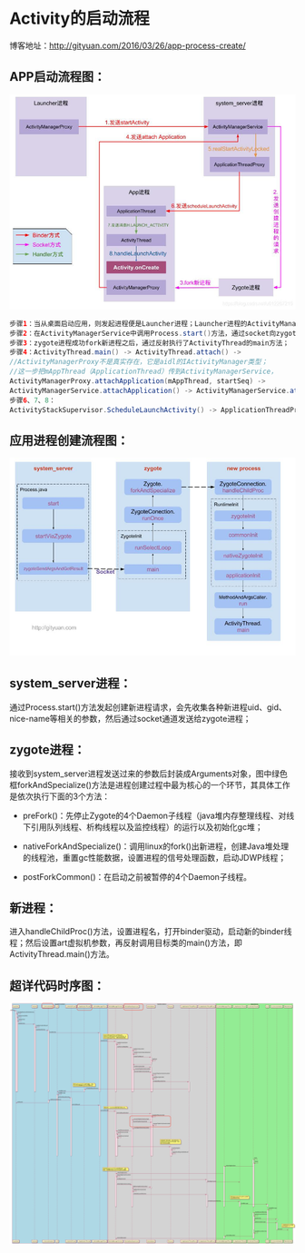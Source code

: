 # Activity的启动流程

博客地址：http://gityuan.com/2016/03/26/app-process-create/

## APP启动流程图：

![20190610223539273](https://raw.githubusercontent.com/QuiteCoder/MyMdImages/main/Activity%E5%90%AF%E5%8A%A8%E6%B5%81%E7%A8%8B%E5%9B%BE.jpg)

```java
步骤1：当从桌面启动应用，则发起进程便是Launcher进程；Launcher进程的ActivityManagerProxy通过binder发送消息给system_server进程的ActivityManagerService；
步骤2：在ActivityManagerService中调用Process.start()方法，通过socket向zygote进程发送创建新进程的请求；
步骤3：zygote进程成功fork新进程之后，通过反射执行了ActivityThread的main方法；
步骤4：ActivityThread.main() -> ActivityThread.attach() -> 
//ActivityManagerProxy不是真实存在，它是aidl的IActivityManager类型；
//这一步把mAppThread（ApplicationThread）传到ActivityManagerService，
ActivityManagerProxy.attachApplication(mAppThread, startSeq) -> 
ActivityManagerService.attachApplication() -> ActivityManagerService.attachApplicationLocked() 
步骤6、7、8：
ActivityStackSupervisor.ScheduleLaunchActivity() -> ApplicationThreadProxy.ScheduleLaunchActivity() -> ApplicationThread.sendMessage() -> Instrumentation.CallActivityOnCreate() ->  Activity.performCreate() -> MyAcitivty.onCreate()
```





## 应用进程创建流程图：

![process-create](https://raw.githubusercontent.com/QuiteCoder/MyMdImages/main/process-create.jpg)



## system_server进程：

​	通过Process.start()方法发起创建新进程请求，会先收集各种新进程uid、gid、nice-name等相关的参数，然后通过socket通道发送给zygote进程；



## zygote进程：

​	接收到system_server进程发送过来的参数后封装成Arguments对象，图中绿色框forkAndSpecialize()方法是进程创建过程中最为核心的一个环节，其具体工作是依次执行下面的3个方法：

- preFork()：先停止Zygote的4个Daemon子线程（java堆内存整理线程、对线下引用队列线程、析构线程以及监控线程）的运行以及初始化gc堆；

- nativeForkAndSpecialize()：调用linux的fork()出新进程，创建Java堆处理的线程池，重置gc性能数据，设置进程的信号处理函数，启动JDWP线程；

- postForkCommon()：在启动之前被暂停的4个Daemon子线程。

  

## 新进程：

​	进入handleChildProc()方法，设置进程名，打开binder驱动，启动新的binder线程；然后设置art虚拟机参数，再反射调用目标类的main()方法，即ActivityThread.main()方法。

## 超详代码时序图：

![超详细activity启动时序图](https://raw.githubusercontent.com/QuiteCoder/MyMdImages/main/%E8%B6%85%E8%AF%A6%E7%BB%86activity%E5%90%AF%E5%8A%A8%E6%97%B6%E5%BA%8F%E5%9B%BE.png)